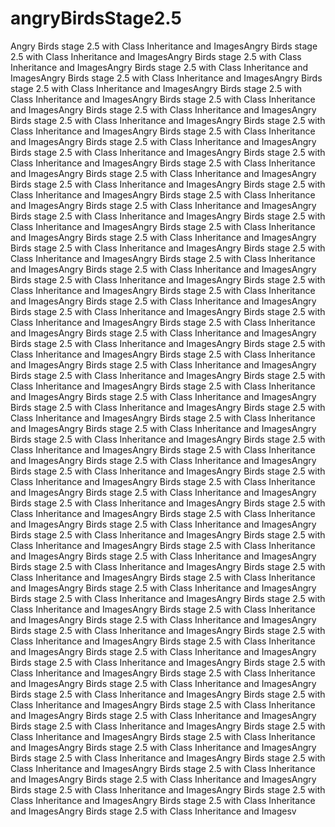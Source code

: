 # angryBirdsStage2.5
Angry Birds stage 2.5 with Class Inheritance and ImagesAngry Birds stage 2.5 with Class Inheritance and ImagesAngry Birds stage 2.5 with Class Inheritance and ImagesAngry Birds stage 2.5 with Class Inheritance and ImagesAngry Birds stage 2.5 with Class Inheritance and ImagesAngry Birds stage 2.5 with Class Inheritance and ImagesAngry Birds stage 2.5 with Class Inheritance and ImagesAngry Birds stage 2.5 with Class Inheritance and ImagesAngry Birds stage 2.5 with Class Inheritance and ImagesAngry Birds stage 2.5 with Class Inheritance and ImagesAngry Birds stage 2.5 with Class Inheritance and ImagesAngry Birds stage 2.5 with Class Inheritance and ImagesAngry Birds stage 2.5 with Class Inheritance and ImagesAngry Birds stage 2.5 with Class Inheritance and ImagesAngry Birds stage 2.5 with Class Inheritance and ImagesAngry Birds stage 2.5 with Class Inheritance and ImagesAngry Birds stage 2.5 with Class Inheritance and ImagesAngry Birds stage 2.5 with Class Inheritance and ImagesAngry Birds stage 2.5 with Class Inheritance and ImagesAngry Birds stage 2.5 with Class Inheritance and ImagesAngry Birds stage 2.5 with Class Inheritance and ImagesAngry Birds stage 2.5 with Class Inheritance and ImagesAngry Birds stage 2.5 with Class Inheritance and ImagesAngry Birds stage 2.5 with Class Inheritance and ImagesAngry Birds stage 2.5 with Class Inheritance and ImagesAngry Birds stage 2.5 with Class Inheritance and ImagesAngry Birds stage 2.5 with Class Inheritance and ImagesAngry Birds stage 2.5 with Class Inheritance and ImagesAngry Birds stage 2.5 with Class Inheritance and ImagesAngry Birds stage 2.5 with Class Inheritance and ImagesAngry Birds stage 2.5 with Class Inheritance and ImagesAngry Birds stage 2.5 with Class Inheritance and ImagesAngry Birds stage 2.5 with Class Inheritance and ImagesAngry Birds stage 2.5 with Class Inheritance and ImagesAngry Birds stage 2.5 with Class Inheritance and ImagesAngry Birds stage 2.5 with Class Inheritance and ImagesAngry Birds stage 2.5 with Class Inheritance and ImagesAngry Birds stage 2.5 with Class Inheritance and ImagesAngry Birds stage 2.5 with Class Inheritance and ImagesAngry Birds stage 2.5 with Class Inheritance and ImagesAngry Birds stage 2.5 with Class Inheritance and ImagesAngry Birds stage 2.5 with Class Inheritance and ImagesAngry Birds stage 2.5 with Class Inheritance and ImagesAngry Birds stage 2.5 with Class Inheritance and ImagesAngry Birds stage 2.5 with Class Inheritance and ImagesAngry Birds stage 2.5 with Class Inheritance and ImagesAngry Birds stage 2.5 with Class Inheritance and ImagesAngry Birds stage 2.5 with Class Inheritance and ImagesAngry Birds stage 2.5 with Class Inheritance and ImagesAngry Birds stage 2.5 with Class Inheritance and ImagesAngry Birds stage 2.5 with Class Inheritance and ImagesAngry Birds stage 2.5 with Class Inheritance and ImagesAngry Birds stage 2.5 with Class Inheritance and ImagesAngry Birds stage 2.5 with Class Inheritance and ImagesAngry Birds stage 2.5 with Class Inheritance and ImagesAngry Birds stage 2.5 with Class Inheritance and ImagesAngry Birds stage 2.5 with Class Inheritance and ImagesAngry Birds stage 2.5 with Class Inheritance and ImagesAngry Birds stage 2.5 with Class Inheritance and ImagesAngry Birds stage 2.5 with Class Inheritance and ImagesAngry Birds stage 2.5 with Class Inheritance and ImagesAngry Birds stage 2.5 with Class Inheritance and ImagesAngry Birds stage 2.5 with Class Inheritance and ImagesAngry Birds stage 2.5 with Class Inheritance and ImagesAngry Birds stage 2.5 with Class Inheritance and ImagesAngry Birds stage 2.5 with Class Inheritance and ImagesAngry Birds stage 2.5 with Class Inheritance and ImagesAngry Birds stage 2.5 with Class Inheritance and ImagesAngry Birds stage 2.5 with Class Inheritance and ImagesAngry Birds stage 2.5 with Class Inheritance and ImagesAngry Birds stage 2.5 with Class Inheritance and ImagesAngry Birds stage 2.5 with Class Inheritance and ImagesAngry Birds stage 2.5 with Class Inheritance and ImagesAngry Birds stage 2.5 with Class Inheritance and ImagesAngry Birds stage 2.5 with Class Inheritance and ImagesAngry Birds stage 2.5 with Class Inheritance and ImagesAngry Birds stage 2.5 with Class Inheritance and ImagesAngry Birds stage 2.5 with Class Inheritance and ImagesAngry Birds stage 2.5 with Class Inheritance and ImagesAngry Birds stage 2.5 with Class Inheritance and ImagesAngry Birds stage 2.5 with Class Inheritance and ImagesAngry Birds stage 2.5 with Class Inheritance and ImagesAngry Birds stage 2.5 with Class Inheritance and ImagesAngry Birds stage 2.5 with Class Inheritance and ImagesAngry Birds stage 2.5 with Class Inheritance and ImagesAngry Birds stage 2.5 with Class Inheritance and ImagesAngry Birds stage 2.5 with Class Inheritance and ImagesAngry Birds stage 2.5 with Class Inheritance and ImagesAngry Birds stage 2.5 with Class Inheritance and ImagesAngry Birds stage 2.5 with Class Inheritance and ImagesAngry Birds stage 2.5 with Class Inheritance and ImagesAngry Birds stage 2.5 with Class Inheritance and ImagesAngry Birds stage 2.5 with Class Inheritance and ImagesAngry Birds stage 2.5 with Class Inheritance and ImagesAngry Birds stage 2.5 with Class Inheritance and ImagesAngry Birds stage 2.5 with Class Inheritance and ImagesAngry Birds stage 2.5 with Class Inheritance and Imagesv

